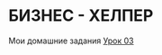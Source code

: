 # БИЗНЕС - ХЕЛПЕР

Мои домашние задания
[Урок 03](https://bizness-helper.github.io/HomeWork03/src/index.html "Домашнее задание УРОК 03")
